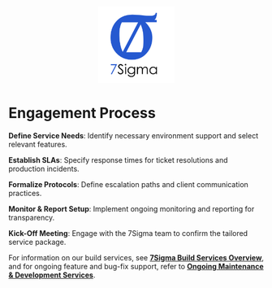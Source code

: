 <div align="center" style="mb-1">
    <img src="./assets/logo.png" alt="Logo" width="150px"/>
</div>

# Engagement Process

**Define Service Needs**: Identify necessary environment support and select relevant features.

**Establish SLAs**: Specify response times for ticket resolutions and production incidents.

**Formalize Protocols**: Define escalation paths and client communication practices.

**Monitor & Report Setup**: Implement ongoing monitoring and reporting for transparency.

**Kick-Off Meeting**: Engage with the 7Sigma team to confirm the tailored service package.

For information on our build services, see [**7Sigma Build Services Overview**](./BlueSky.md), and for ongoing feature and bug-fix support, refer to [**Ongoing Maintenance & Development Services**](./OngoingDev.md).
